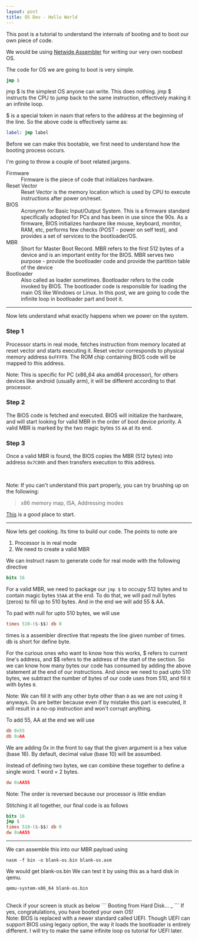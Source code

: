 ```yaml
---
layout: post
title: OS Dev - Hello World
---
```


This post is a tutorial to understand the internals of booting and to boot our own piece of code.

We would be using [Netwide Assembler](https://www.nasm.us) for writing our very own noobest OS.

The code for OS we are going to boot is very simple.
```nasm
jmp $
```

jmp $ is the simplest OS anyone can write. This does nothing. jmp $ instructs the CPU to jump back to the same instruction, effectively making it an infinite loop.

$ is a special token in nasm that refers to the address at the beginning of the line. So the above code is effectively same as:
```nasm
label: jmp label
```

Before we can make this bootable, we first need to understand how the booting process occurs.

I'm going to throw a couple of boot related jargons.

<dl>
<dt>Firmware</dt>
<dd>Firmware is the piece of code that initializes hardware.</dd>

<dt>Reset Vector</dt>
<dd>Reset Vector is the memory location which is used by CPU to execute instructions after power on/reset.</dd>

<dt>BIOS</dt>
<dd>Acronymn for Basic Input/Output System. This is a firmware standard specifically adopted for PCs and has been in use since the 90s.
As a firmware, BIOS initializes hardware like mouse, keyboard, monitor, RAM, etc, performs few checks (POST - power on self test),
and provides a set of services to the bootloader/OS.</dd>

<dt>MBR</dt>
<dd>Short for Master Boot Record. MBR refers to the first 512 bytes of a device and is an important entity for the BIOS. MBR serves two purpose - provide the bootloader code and provide the partition table of the device</dd>

<dt>Bootloader</dt>
<dd>
Also called as loader sometimes. Bootloader refers to the code invoked by BIOS. The bootloader code is responsible for loading
the main OS like Windows or Linux. In this post, we are going to code the infinite loop in bootloader part and boot it.
</dd>
</dl>

* * *

Now lets understand what exactly happens when we power on the system.

### Step 1
Processor starts in real mode, fetches instruction from memory located at reset vector and starts executing it.
Reset vector corresponds to physical memory address ```0xFFFF0```. The ROM chip containing BIOS code will be mapped to this address.

Note: This is specific for PC (x86_64 aka amd64 processor), for others devices like android (usually arm),
it will be different according to that processor.

### Step 2
The BIOS code is fetched and executed. BIOS will initialize the hardware, and will start looking for valid MBR in the order of boot device priority.
A valid MBR is marked by the two magic bytes ```55``` ```AA``` at its end.

### Step 3
Once a valid MBR is found, the BIOS copies the MBR (512 bytes) into address ```0x7C00h``` and then transfers execution to this address.

<br/>

Note: If you can't understand this part properly, you can try brushing up on the following:
> x86 memory map, ISA, Addressing modes

[This](https://www.tutorialspoint.com/microprocessor/microprocessor_8086_overview.htm) is a good place to start.

* * *

Now lets get cooking. Its time to build our code.
The points to note are
1. Processor is in real mode
2. We need to create a valid MBR

We can instruct nasm to generate code for real mode with the following directive
```nasm
bits 16
```

For a valid MBR, we need to package our ```jmp $``` to occupy 512 bytes and to contain magic bytes ```55AA``` at the end. To do that, we will pad null bytes (zeros) to fill up to 510 bytes. And in the end we will add 55 & AA.

To pad with null for upto 510 bytes, we will use
```nasm
times 510-($-$$) db 0
```
times is a assembler directive that repeats the line given number of times. <br>
db is short for define byte.

For the curious ones who want to know how this works, $ refers to current line's address, and $$ refers to the address of the start of the section.
So we can know how many bytes our code has consumed by adding the above statement at the end of our instructions.
And since we need to pad upto 510 bytes, we subtract the number of bytes of our code uses from 510, and fill it with bytes ```0```.

Note: We can fill it with any other byte other than ```0``` as we are not using it anyways. 0s are better because even if by mistake
this part is executed, it will result in a no-op instruction and won't corrupt anything.

To add 55, AA at the end we will use
```nasm
db 0x55
db 0xAA
```
We are adding 0x in the front to say that the given argument is a hex value (base 16). By default, decimal value (base 10) will be assumbed.

Instead of defining two bytes, we can combine these together to define a single word. 1 word = 2 bytes.
```nasm
dw 0xAA55
```
Note: The order is reversed because our processor is little endian

Stitching it all together, our final code is as follows
```nasm
bits 16
jmp $
times 510-($-$$) db 0
dw 0xAA55
```

* * *

We can assemble this into our MBR payload using
```
nasm -f bin -o blank-os.bin blank-os.asm
```

We would get blank-os.bin We can test it by using this as a hard disk in qemu.
```
qemu-system-x86_64 blank-os.bin
```

<br>
Check if your screen is stuck as below
```
Booting from Hard Disk...
_
```
If yes, congratulations, you have booted your own OS!

<br>
Note: BIOS is replaced with a newer standard called UEFI. Though UEFI can support BIOS using legacy option, the
way it loads the bootloader is entirely different. I will try to make the same infinite loop os tutorial for UEFI later.

<!---
Provide links for
- real mode
- MBR
- Endianness
- Assembly
- NASM
- Next posts
--->